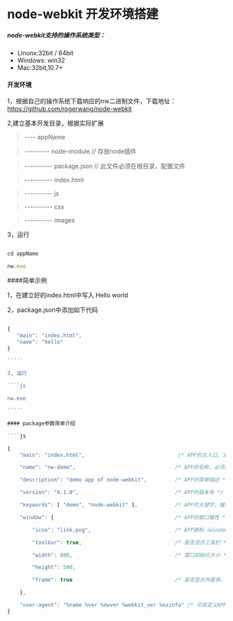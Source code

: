 node-webkit 开发环境搭建
====

##### node-webkit支持的操作系统类型：

* Linunx:32bit / 64bit
* Windows: win32
* Mac:32bit,10.7+

#### 开发环境
1，根据自己的操作系统下载响应的nw二进制文件，下载地址：<https://github.com/rogerwang/node-webkit>

2,建立基本开发目录，根据实际扩展

> ---- appName

> --------- node-module // 存放node插件

>---------- package.json // 此文件必须在根目录，配置文件

>---------- index.html

>---------- js

>---------- css

>---------- images

3，运行

`````js

cd appName

nw.exe

`````


####简单示例

1，在建立好的index.html中写入 Hello world

2，package.json中添加如下代码

``````js

{
   "main": "index.html",
   "name": "hello"
}

`````

3, 运行

````js

nw.exe

`````

#### package参数简单介绍

````js

{
    "main": "index.html",                              /* APP的主入口，文件名任意；必选 */

    "name": "nw-demo",                                /* APP的名称，必须具备唯一性，且符合正常变量命名；必选 */

    "description": "demo app of node-webkit",         /* APP的简单描述 */

    "version": "0.1.0",                               /* APP的版本号 */

    "keywords": [ "demo", "node-webkit" ],            /* APP的关键字，搜索APP时用到 */

    "window": {                                       /* APP的窗口属性 */

        "icon": "link.png",                           /* APP图标（windows下，状态栏上可见） */

        "toolbar": true,                              /* 是否显示工具栏 */

        "width": 800,                                 /* 窗口初始化大小 */

        "height": 500,

        "frame": true                                 /* 是否显示外窗体，如最大化、最小化、关闭按钮 */

    },

    "user-agent": "%name %ver %nwver %webkit_ver %osinfo" /* 可自定义APP的UA */
}

``````
